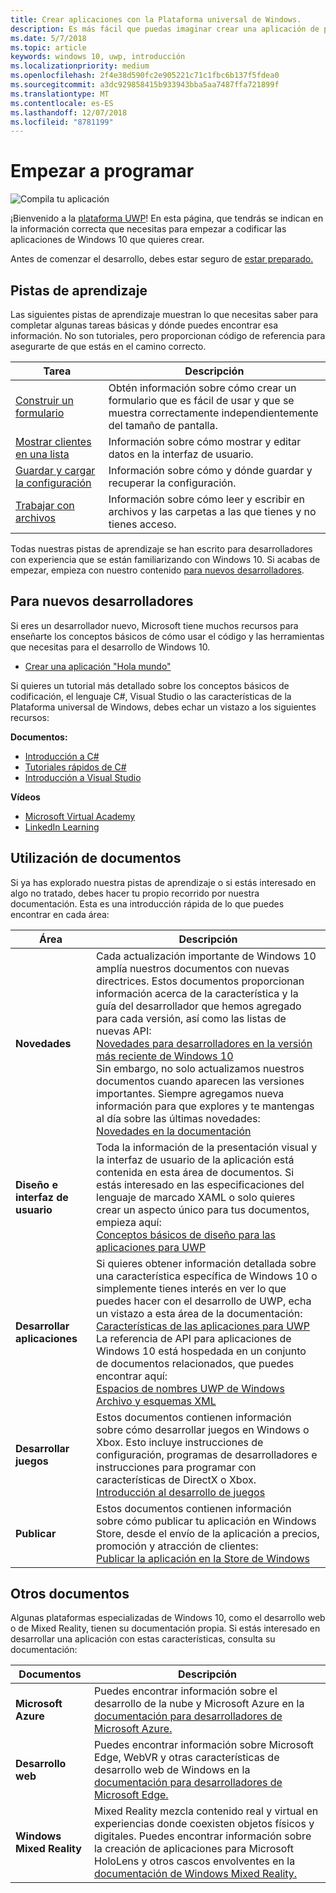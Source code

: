 ```yaml
---
title: Crear aplicaciones con la Plataforma universal de Windows.
description: Es más fácil que puedas imaginar crear una aplicación de plataforma Universal de Windows (UWP) para Windows 10.
ms.date: 5/7/2018
ms.topic: article
keywords: windows 10, uwp, introducción
ms.localizationpriority: medium
ms.openlocfilehash: 2f4e38d590fc2e905221c71c1fbc6b137f5fdea0
ms.sourcegitcommit: a3dc929858415b933943bba5aa7487ffa721899f
ms.translationtype: MT
ms.contentlocale: es-ES
ms.lasthandoff: 12/07/2018
ms.locfileid: "8781199"
---
```

# <a name="start-coding"></a>Empezar a programar

![Compila tu aplicación](images/build-your-app.png)

¡Bienvenido a la [plataforma UWP](universal-application-platform-guide.md)! En esta página, que tendrás se indican en la información correcta que necesitas para empezar a codificar las aplicaciones de Windows 10 que quieres crear.

Antes de comenzar el desarrollo, debes estar seguro de [estar preparado.](get-set-up.md)

## <a name="learning-tracks"></a>Pistas de aprendizaje

Las siguientes pistas de aprendizaje muestran lo que necesitas saber para completar algunas tareas básicas y dónde puedes encontrar esa información. No son tutoriales, pero proporcionan código de referencia para asegurarte de que estás en el camino correcto.

| Tarea | Descripción |
| --- | --- |
| [Construir un formulario](construct-form-learning-track.md) | Obtén información sobre cómo crear un formulario que es fácil de usar y que se muestra correctamente independientemente del tamaño de pantalla. | 
| [Mostrar clientes en una lista](display-customers-in-list-learning-track.md) | Información sobre cómo mostrar y editar datos en la interfaz de usuario. | 
| [Guardar y cargar la configuración](settings-learning-track.md) | Información sobre cómo y dónde guardar y recuperar la configuración. |
| [Trabajar con archivos](fileio-learning-track.md) | Información sobre cómo leer y escribir en archivos y las carpetas a las que tienes y no tienes acceso. | 

Todas nuestras pistas de aprendizaje se han escrito para desarrolladores con experiencia que se están familiarizando con Windows 10. Si acabas de empezar, empieza con nuestro contenido [para nuevos desarrolladores](#For-new-developers).

## <a name="for-new-developers"></a>Para nuevos desarrolladores

Si eres un desarrollador nuevo, Microsoft tiene muchos recursos para enseñarte los conceptos básicos de cómo usar el código y las herramientas que necesitas para el desarrollo de Windows 10. 

* [Crear una aplicación "Hola mundo"](your-first-app.md)

Si quieres un tutorial más detallado sobre los conceptos básicos de codificación, el lenguaje C#, Visual Studio o las características de la Plataforma universal de Windows, debes echar un vistazo a los siguientes recursos:

**Documentos:**

* [Introducción a C#](https://docs.microsoft.com/dotnet/csharp/getting-started/)
* [Tutoriales rápidos de C#](https://docs.microsoft.com/dotnet/csharp/quick-starts/index)
* [Introducción a Visual Studio](https://docs.microsoft.com/visualstudio/ide/)

**Vídeos**

* [Microsoft Virtual Academy](https://mva.microsoft.com/training-topics/c-app-development#!level=Beginner&lang=1033)
* [LinkedIn Learning](https://www.linkedin.com/learning/learning-universal-windows-app-development/welcome)

## <a name="using-the-docs"></a>Utilización de documentos

Si ya has explorado nuestra pistas de aprendizaje o si estás interesado en algo no tratado, debes hacer tu propio recorrido por nuestra documentación. Esta es una introducción rápida de lo que puedes encontrar en cada área:

| Área | Descripción |
| --- | --- |
| **Novedades** | Cada actualización importante de Windows 10 amplía nuestros documentos con nuevas directrices. Estos documentos proporcionan información acerca de la característica y la guía del desarrollador que hemos agregado para cada versión, así como las listas de nuevas API: </br>   [Novedades para desarrolladores en la versión más reciente de Windows 10](../whats-new/windows-10-version-latest.md) </br> Sin embargo, no solo actualizamos nuestros documentos cuando aparecen las versiones importantes. Siempre agregamos nueva información para que explores y te mantengas al día sobre las últimas novedades: </br>   [Novedades en la documentación](../whats-new/windows-docs-latest.md) |
| **Diseño e interfaz de usuario** | Toda la información de la presentación visual y la interfaz de usuario de la aplicación está contenida en esta área de documentos. Si estás interesado en las especificaciones del lenguaje de marcado XAML o solo quieres crear un aspecto único para tus documentos, empieza aquí: </br>   [Conceptos básicos de diseño para las aplicaciones para UWP](../design/basics/index.md) |
| **Desarrollar aplicaciones** | Si quieres obtener información detallada sobre una característica específica de Windows 10 o simplemente tienes interés en ver lo que puedes hacer con el desarrollo de UWP, echa un vistazo a esta área de la documentación: </br>   [Características de las aplicaciones para UWP](../develop/index.md) </br> La referencia de API para aplicaciones de Windows 10 está hospedada en un conjunto de documentos relacionados, que puedes encontrar aquí: </br>   [Espacios de nombres UWP de Windows](https://docs.microsoft.com/en-us/uwp/api/) </br>   [Archivo y esquemas XML](https://docs.microsoft.com/uwp/schemas/) |
| **Desarrollar juegos** | Estos documentos contienen información sobre cómo desarrollar juegos en Windows o Xbox. Esto incluye instrucciones de configuración, programas de desarrolladores e instrucciones para programar con características de DirectX o Xbox. </br>   [Introducción al desarrollo de juegos](../gaming/getting-started.md) |
| **Publicar** | Estos documentos contienen información sobre cómo publicar tu aplicación en Windows Store, desde el envío de la aplicación a precios, promoción y atracción de clientes: </br>   [Publicar la aplicación en la Store de Windows](../publish/index.md) |

## <a name="other-docs"></a>Otros documentos

Algunas plataformas especializadas de Windows 10, como el desarrollo web o de Mixed Reality, tienen su documentación propia. Si estás interesado en desarrollar una aplicación con estas características, consulta su documentación:

| Documentos | Descripción |
| --- | --- |
| **Microsoft Azure** | Puedes encontrar información sobre el desarrollo de la nube y Microsoft Azure en la [documentación para desarrolladores de Microsoft Azure.](https://docs.microsoft.com/azure/) |
| **Desarrollo web** | Puedes encontrar información sobre Microsoft Edge, WebVR y otras características de desarrollo web de Windows en la [documentación para desarrolladores de Microsoft Edge.](https://docs.microsoft.com/microsoft-edge/) |
| **Windows Mixed Reality** | Mixed Reality mezcla contenido real y virtual en experiencias donde coexisten objetos físicos y digitales. Puedes encontrar información sobre la creación de aplicaciones para Microsoft HoloLens y otros cascos envolventes en la [documentación de Windows Mixed Reality.](https://docs.microsoft.com/en-us/windows/mixed-reality/)|
